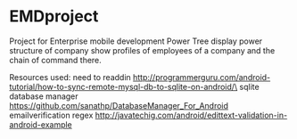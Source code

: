 # EMDproject
Project for Enterprise mobile development
Power Tree
display power structure of company show profiles of employees of a company and the chain of command there.

Resources used:
need to readdin
http://programmerguru.com/android-tutorial/how-to-sync-remote-mysql-db-to-sqlite-on-android/\
sqlite database manager 
https://github.com/sanathp/DatabaseManager_For_Android
emailverification regex
http://javatechig.com/android/edittext-validation-in-android-example
